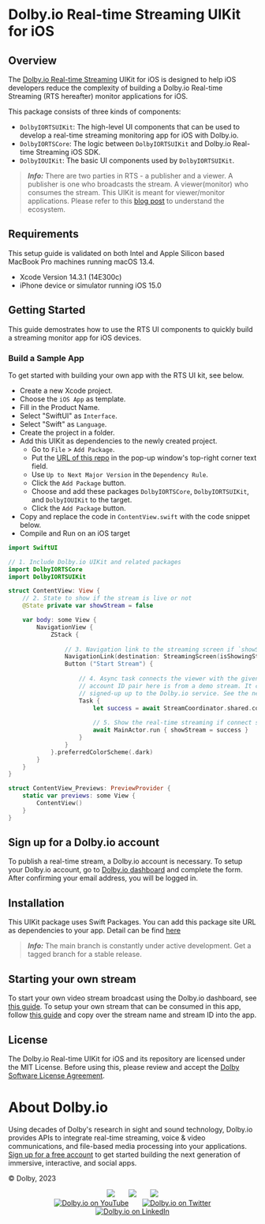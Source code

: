 <!--
[![Build Package](https://github.com/dolbyio-samples/template-repo/actions/workflows/build-package.yml/badge.svg)](https://github.com/dolbyio-samples/template-repo/actions/workflows/build-package.yml)
[![Publish Package](https://github.com/dolbyio-samples/template-repo/actions/workflows/publish-package.yml/badge.svg)](https://github.com/dolbyio-samples/template-repo/actions/workflows/publish-package.yml)
[![npm](https://img.shields.io/npm/v/dolbyio-samples/template-repo)](https://www.npmjs.com/package/dolbyio-samples/template-repo)
[![License](https://img.shields.io/github/license/dolbyio-samples/template-repo)](LICENSE)

Adding shields would also be amazing -->

# Dolby.io Real-time Streaming UIKit for iOS

## Overview

The [Dolby.io Real-time Streaming](https://dolby.io/products/real-time-streaming/) UIKit for iOS is designed to help iOS developers reduce the complexity of building a Dolby.io Real-time Streaming (RTS hereafter) monitor applications for iOS.

This package consists of three kinds of components:  

* `DolbyIORTSUIKit`: The high-level UI components that can be used to develop a real-time streaming monitoring app for iOS with Dolby.io.  
* `DolbyIORTSCore`: The logic between `DolbyIORTSUIKit` and Dolby.io Real-time Streaming iOS SDK.
* `DolbyIOUIKit`: The basic UI components used by `DolbyIORTSUIKit`.  

> **_Info:_** There are two parties in RTS - a publisher and a viewer. A publisher is one who broadcasts the stream. A viewer(monitor) who consumes the stream. This UIKit is meant for viewer/monitor applications. Please refer to this [blog post](https://dolby.io/blog/real-time-streaming-with-dolby-io/) to understand the ecosystem.

## Requirements

This setup guide is validated on both Intel and Apple Silicon based MacBook Pro machines running macOS 13.4.

* Xcode Version 14.3.1 (14E300c)
* iPhone device or simulator running iOS 15.0

## Getting Started

This guide demostrates how to use the RTS UI components to quickly build a streaming monitor app for iOS devices.

### Build a Sample App

To get started with building your own app with the RTS UI kit, see below.

* Create a new Xcode project.
* Choose the `iOS App` as template.
* Fill in the Product Name.
* Select "SwiftUI" as `Interface`.
* Select "Swift" as `Language`.
* Create the project in a folder.
* Add this UIKit as dependencies to the newly created project.  
  * Go to `File` > `Add Package`.
  * Put the [URL of this repo](https://github.com/DolbyIO/rts-uikit-ios) in the pop-up window's top-right corner text field.
  * Use `Up to Next Major Version` in the `Dependency Rule`.
  * Click the `Add Package` button.
  * Choose and add these packages `DolbyIORTSCore`,  `DolbyIORTSUIKit`, and `DolbyIOUIKit` to the target.
  * Click the `Add Package` button.
* Copy and replace the code in `ContentView.swift` with the code snippet below.
* Compile and Run on an iOS target

```swift
import SwiftUI

// 1. Include Dolby.io UIKit and related packages
import DolbyIORTSCore
import DolbyIORTSUIKit

struct ContentView: View {
    // 2. State to show if the stream is live or not
    @State private var showStream = false

    var body: some View {
        NavigationView {
            ZStack {
                
                // 3. Navigation link to the streaming screen if `showStream` is true
                NavigationLink(destination: StreamingScreen(isShowingStreamView: $showStream), isActive: $showStream) { EmptyView() }
                Button ("Start Stream") {
                
                    // 4. Async task connects the viewer with the given stream name and account ID. The stream name and 
                    // account ID pair here is from a demo stream. It can be replaced by a pair being given by a publisher who has 
                    // signed-up up to the Dolby.io service. See the next section below to set up your own streams.
                    Task {
                        let success = await StreamCoordinator.shared.connect(streamName: "multiview", accountID: "k9Mwad")
                        
                        // 5. Show the real-time streaming if connect successfully
                        await MainActor.run { showStream = success }
                    }
                }
            }.preferredColorScheme(.dark)
        }
    }
}

struct ContentView_Previews: PreviewProvider {
    static var previews: some View {
        ContentView()
    }
}
```

## Sign up for a Dolby.io account

To publish a real-time stream, a Dolby.io account is necessary. To setup your Dolby.io account, go to [Dolby.io dashboard](https://dashboard.dolby.io) and complete the form. After confirming your email address, you will be logged in.

## Installation

This UIKit package uses Swift Packages. You can add this package site URL as dependencies to your app. Detail can be find [here](https://developer.apple.com/documentation/xcode/swift-packages)

> **_Info:_** The main branch is constantly under active development. Get a tagged branch for a stable release.

## Starting your own stream

To start your own video stream broadcast using the Dolby.io dashboard, see [this guide](https://docs.dolby.io/streaming-apis/docs/how-to-broadcast-in-dashboard). To setup your own stream that can be consumed in this app, follow [this guide](https://docs.dolby.io/streaming-apis/docs/managing-your-tokens#creating-a-publishing-token) and copy over the stream name and stream ID into the app.

## License

The Dolby.io Real-time UIKit for iOS and its repository are licensed under the MIT License. Before using this, please review and accept the [Dolby Software License Agreement](LICENSE).

# About Dolby.io

Using decades of Dolby's research in sight and sound technology, Dolby.io provides APIs to integrate real-time streaming, voice & video communications, and file-based media processing into your applications. [Sign up for a free account](https://dashboard.dolby.io/signup/) to get started building the next generation of immersive, interactive, and social apps.

&copy; Dolby, 2023

<div align="center">
  <a href="https://dolby.io/" target="_blank"><img src="https://img.shields.io/badge/Dolby.io-0A0A0A?style=for-the-badge&logo=dolby&logoColor=white"/></a>
&nbsp; &nbsp; &nbsp;
  <a href="https://docs.dolby.io/" target="_blank"><img src="https://img.shields.io/badge/Dolby.io-Docs-0A0A0A?style=for-the-badge&logoColor=white"/></a>
&nbsp; &nbsp; &nbsp;
  <a href="https://dolby.io/blog/category/developer/" target="_blank"><img src="https://img.shields.io/badge/Dolby.io-Blog-0A0A0A?style=for-the-badge&logoColor=white"/></a>
</div>

<div align="center">
&nbsp; &nbsp; &nbsp;
  <a href="https://youtube.com/@dolbyio" target="_blank"><img src="https://img.shields.io/badge/YouTube-red?style=flat-square&logo=youtube&logoColor=white" alt="Dolby.io on YouTube"/></a>
&nbsp; &nbsp; &nbsp; 
  <a href="https://twitter.com/dolbyio" target="_blank"><img src="https://img.shields.io/badge/Twitter-blue?style=flat-square&logo=twitter&logoColor=white" alt="Dolby.io on Twitter"/></a>
&nbsp; &nbsp; &nbsp;
  <a href="https://www.linkedin.com/company/dolbyio/" target="_blank"><img src="https://img.shields.io/badge/LinkedIn-0077B5?style=flat-square&logo=linkedin&logoColor=white" alt="Dolby.io on LinkedIn"/></a>
</div>


